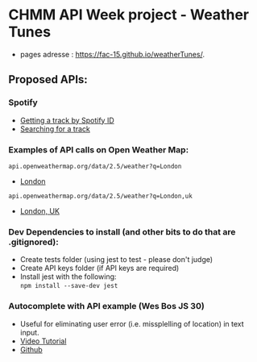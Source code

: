 # CHMM API Week project - Weather Tunes

- pages adresse : https://fac-15.github.io/weatherTunes/.

## Proposed APIs:

### Spotify
 - [Getting a track by Spotify ID](https://developer.spotify.com/documentation/web-api/reference/tracks/get-track/)
 - [Searching for a track](https://developer.spotify.com/documentation/web-api/reference/search/search/)

### Examples of API calls on Open Weather Map:

```
api.openweathermap.org/data/2.5/weather?q=London
```

- [London](api.openweathermap.org/data/2.5/weather?q=London)


```
api.openweathermap.org/data/2.5/weather?q=London,uk
```
- [London, UK](api.openweathermap.org/data/2.5/weather?q=London,uk)


### Dev Dependencies to install (and other bits to do that are .gitignored):
- Create tests folder (using jest to test - please don't judge)
- Create API keys folder (if API keys are required)
- Install jest with the following:  
    ```npm install --save-dev jest```


### Autocomplete with API example (Wes Bos JS 30)
 - Useful for eliminating user error (i.e. missplelling of location) in text input. 
 - [Video Tutorial](https://www.youtube.com/watch?v=y4gZMJKAeWs)
 - [Github](https://github.com/wesbos/JavaScript30/tree/master/06%20-%20Type%20Ahead)
